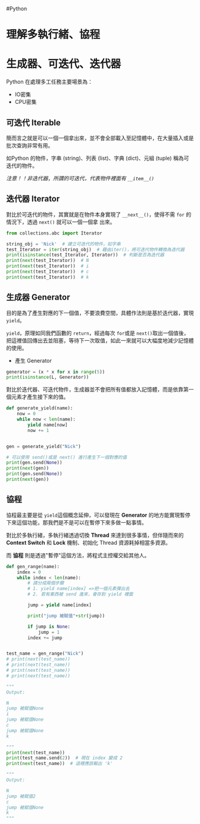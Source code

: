 #Python
# 理解多執行緒、協程
# 生成器、可迭代、迭代器


Python 在處理多工任務主要場景為：

* IO密集
* CPU密集



## 可迭代 Iterable

簡而言之就是可以一個一個拿出來，並不會全部載入至記憶體中，在大量插入或是批次查詢非常有用。

如Python 的物件，字串 (string)、列表 (list)、字典 (dict)、元組 (tuple) 稱為可迭代的物件。

*注意！！非迭代器*，*所謂的可迭代，代表物件裡面有 ```__item__()```*

## 迭代器 Iterator

對比於可迭代的物件，其實就是在物件本身實現了 ```__next__()```，使得不需 ```for``` 的情況下，透過 ```next()``` 就可以一個一個拿
出來。

```python
from collections.abc import Iterator

string_obj = 'Nick'  # 建立可迭代的物件，如字串
test_Iterator = iter(string_obj)  # 藉由iter()，將可迭代物件轉換為迭代器
print(isinstance(test_Iterator, Iterator))  # 判斷是否為迭代器
print(next(test_Iterator))  # N
print(next(test_Iterator))  # i
print(next(test_Iterator))  # c
print(next(test_Iterator))  # k
```

## 生成器 Generator

目的是為了產生對應的下一個值，不要浪費空間，具體作法則是基於迭代器，實現 ```yield```。

```yield```，原理如同我們函數的 ```return```，經過每次 ```for```或是 ```next()```取出一個值後，把這裡值回傳出去並阻塞，等待下一次取值，如此一來就可以大幅度地減少記憶體的使用。

 * 產生 Generator

```python
generator = (x * x for x in range(5))
print(isinstance(L, Generator))
```

對比於迭代器、可迭代物件，生成器並不會把所有值都放入記憶體，而是依靠第一個元素才產生接下來的值。

```python
def generate_yield(name):
    now = 0
    while now < len(name):
        yield name[now]
        now += 1


gen = generate_yield("Nick")

# 可以使用 send()或是 next() 進行產生下一個對應的值
print(gen.send(None))
print(next(gen))
print(gen.send(None))
print(next(gen))
```

## 協程

協程最主要是從 ```yield```這個概念延伸，可以發現在 **Generator** 的地方能實現暫停下來這個功能，那我們是不是可以在暫停下來多做一點事情。

對比於多執行緒，多執行緒透過切換 **Thread** 來達到很多事情，但伴隨而來的 **Context Switch** 和 **Lock** 機制、初始化 Thread 資源耗掉相當多資源。

而 **協程** 則是透過"暫停"這個方法，將程式主控權交給其他人。 

```python
def gen_range(name):
    index = 0
    while index < len(name):
        # 請分成兩個步驟
        # 1. yield name[index] =>把一個元素彈出去
        # 2. 若有東西被 send 進來，會存到 yield 裡面

        jump = yield name[index]

        print("jump 被賦值"+str(jump))

        if jump is None:
            jump = 1
        index += jump


test_name = gen_range("Nick")
# print(next(test_name))
# print(next(test_name))
# print(next(test_name))
# print(next(test_name))

"""
Output:

N
jump 被賦值None
i
jump 被賦值None
c
jump 被賦值None
k

"""
print(next(test_name))
print(test_name.send(2))  # 現在 index 變成 2
print(next(test_name))  # 這裡應該輸出 'k'

"""
Output:

N
jump 被賦值2
c
jump 被賦值None
k
"""

```